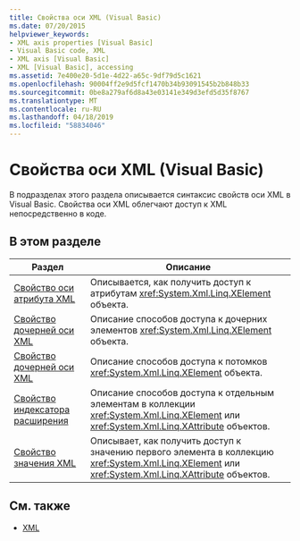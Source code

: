 ```yaml
---
title: Свойства оси XML (Visual Basic)
ms.date: 07/20/2015
helpviewer_keywords:
- XML axis properties [Visual Basic]
- Visual Basic code, XML
- XML axis [Visual Basic]
- XML [Visual Basic], accessing
ms.assetid: 7e400e20-5d1e-4d22-a65c-9df79d5c1621
ms.openlocfilehash: 90004ff2e9d5fcf1470b34b93091545b2b848b33
ms.sourcegitcommit: 0be8a279af6d8a43e03141e349d3efd5d35f8767
ms.translationtype: MT
ms.contentlocale: ru-RU
ms.lasthandoff: 04/18/2019
ms.locfileid: "58834046"
---
```

# <a name="xml-axis-properties-visual-basic"></a>Свойства оси XML (Visual Basic)
В подразделах этого раздела описывается синтаксис свойств оси XML в Visual Basic. Свойства оси XML облегчают доступ к XML непосредственно в коде.  
  
## <a name="in-this-section"></a>В этом разделе  
  
|Раздел|Описание|  
|-----------|-----------------|  
|[Свойство оси атрибута XML](../../../visual-basic/language-reference/xml-axis/xml-attribute-axis-property.md)|Описывается, как получить доступ к атрибутам <xref:System.Xml.Linq.XElement> объекта.|  
|[Свойство дочерней оси XML](../../../visual-basic/language-reference/xml-axis/xml-child-axis-property.md)|Описание способов доступа к дочерних элементов <xref:System.Xml.Linq.XElement> объекта.|  
|[Свойство дочерней оси XML](../../../visual-basic/language-reference/xml-axis/xml-descendant-axis-property.md)|Описание способов доступа к потомков <xref:System.Xml.Linq.XElement> объекта.|  
|[Свойство индексатора расширения](../../../visual-basic/language-reference/xml-axis/extension-indexer-property.md)|Описание способов доступа к отдельным элементам в коллекции <xref:System.Xml.Linq.XElement> или <xref:System.Xml.Linq.XAttribute> объектов.|  
|[Свойство значения XML](../../../visual-basic/language-reference/xml-axis/xml-value-property.md)|Описывает, как получить доступ к значению первого элемента в коллекцию <xref:System.Xml.Linq.XElement> или <xref:System.Xml.Linq.XAttribute> объектов.|  
  
## <a name="see-also"></a>См. также

- [XML](../../../visual-basic/programming-guide/language-features/xml/index.md)
